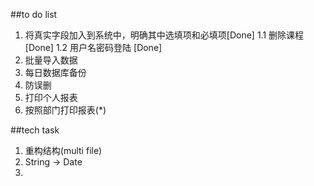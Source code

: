 ##to do list
1. 将真实字段加入到系统中，明确其中选填项和必填项[Done]
1.1 删除课程 [Done]
1.2 用户名密码登陆 [Done]
2. 批量导入数据
3. 每日数据库备份
4. 防误删
5. 打印个人报表
6. 按照部门打印报表(*)


##tech task
1. 重构结构(multi file)
2. String -> Date
3.
